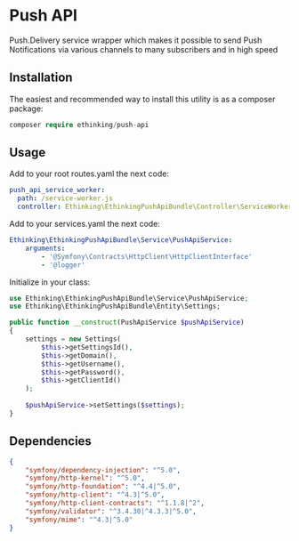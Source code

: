 # Push API

Push.Delivery service wrapper which makes it possible to send Push Notifications via various channels to many subscribers and in high speed

## Installation

The easiest and recommended way to install this utility is as a composer package:

```php
composer require ethinking/push-api
```

## Usage
Add to your root routes.yaml the next code:
```yaml
push_api_service_worker:
  path: /service-worker.js
  controller: Ethinking\EthinkingPushApiBundle\Controller\ServiceWorkerController::indexAction
```

Add to your services.yaml the next code:
```yaml
Ethinking\EthinkingPushApiBundle\Service\PushApiService:
    arguments:
        - '@Symfony\Contracts\HttpClient\HttpClientInterface'
        - '@logger'
```

Initialize in your class:
```php
use Ethinking\EthinkingPushApiBundle\Service\PushApiService;
use Ethinking\EthinkingPushApiBundle\Entity\Settings;

public function __construct(PushApiService $pushApiService)
{
    settings = new Settings(
        $this->getSettingsId(),
        $this->getDomain(),
        $this->getUsername(),
        $this->getPassword(),
        $this->getClientId()
    );
    
    $pushApiService->setSettings($settings);
}
```

## Dependencies

```json
{
    "symfony/dependency-injection": "^5.0",
    "symfony/http-kernel": "^5.0",
    "symfony/http-foundation": "^4.4|^5.0",
    "symfony/http-client": "^4.3|^5.0",
    "symfony/http-client-contracts": "^1.1.8|^2",
    "symfony/validator": "^3.4.30|^4.3.3|^5.0",
    "symfony/mime": "^4.3|^5.0"
}
```